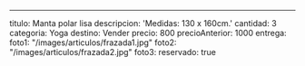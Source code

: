 ---
titulo: Manta polar lisa
descripcion: 'Medidas: 130 x 160cm.'
cantidad: 3
categoria: Yoga
destino: Vender
precio: 800
precioAnterior: 1000
entrega:
foto1: "/images/articulos/frazada1.jpg"
foto2: "/images/articulos/frazada2.jpg"
foto3:
reservado: true
